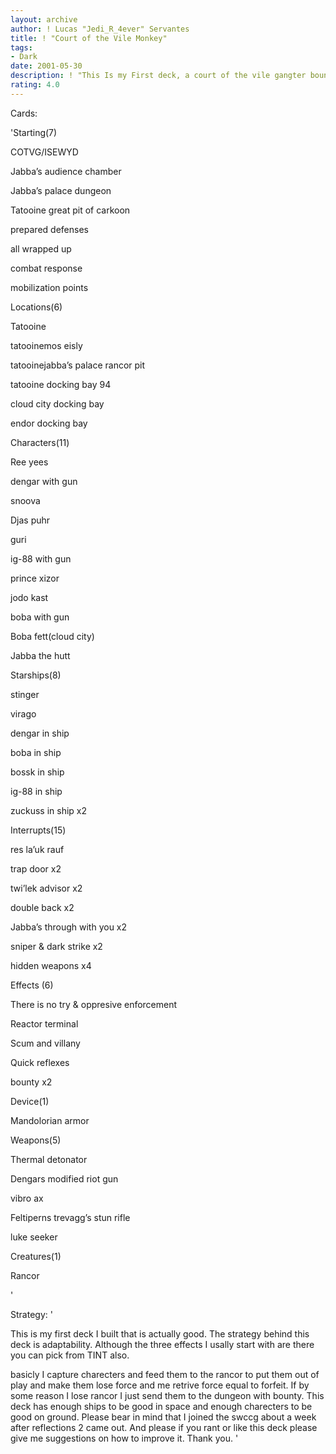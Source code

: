 ```yaml
---
layout: archive
author: ! Lucas "Jedi_R_4ever" Servantes
title: ! "Court of the Vile Monkey"
tags:
- Dark
date: 2001-05-30
description: ! "This Is my First deck, a court of the vile gangter bounty hunter deck. Please keeps laughs to a minimum"
rating: 4.0
---
```

Cards: 

'Starting(7)

COTVG/ISEWYD

Jabba’s audience chamber

Jabba’s palace dungeon

Tatooine great pit of carkoon

prepared defenses

all wrapped up

combat response

mobilization points


Locations(6)

Tatooine

tatooinemos eisly

tatooinejabba’s palace rancor pit

tatooine docking bay 94

cloud city docking bay

endor docking bay


Characters(11)

Ree yees

dengar with gun

snoova

Djas puhr

guri

ig-88 with gun

prince xizor

jodo kast

boba with gun

Boba fett(cloud city)

Jabba the hutt


Starships(8)

stinger

virago

dengar in ship

boba in ship

bossk in ship

ig-88 in ship

zuckuss in ship x2


Interrupts(15)

res la’uk rauf

trap door x2

twi’lek advisor x2

double back x2

Jabba’s through with you x2

sniper & dark strike x2

hidden weapons x4


Effects (6)

There is no try & oppresive enforcement

Reactor terminal

Scum and villany

Quick reflexes

bounty x2


Device(1)

Mandolorian armor


Weapons(5)

Thermal detonator

Dengars modified riot gun

vibro ax

Feltiperns trevagg’s stun rifle

luke seeker


Creatures(1)

Rancor


'

Strategy: '

This is my first deck I built that is actually good. The strategy behind this deck is adaptability. Although the three effects I usally start with are there you can pick from TINT also. 

basicly I capture charecters and feed them to the rancor to put them out of play and make them lose force and me retrive force equal to forfeit. If by some reason I lose rancor I just send them to the dungeon with bounty. This deck has enough ships to be good in space and enough charecters to be good on ground. Please bear in mind that I joined the swccg about a week after reflections 2 came out. And please if you rant or like this deck please give me suggestions on how to improve it. Thank you. '